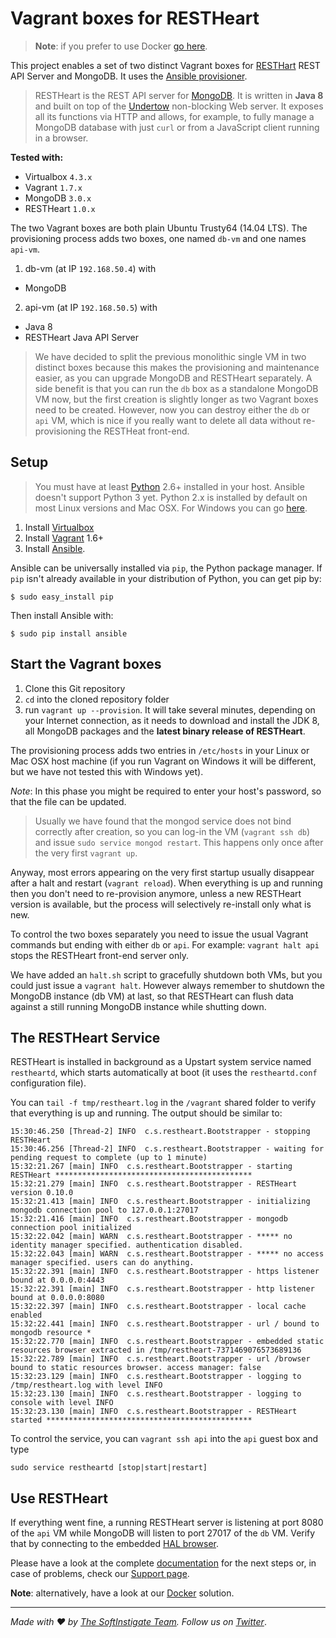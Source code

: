 # Vagrant boxes for RESTHeart #

> **Note**: if you prefer to use Docker [go here](https://github.com/SoftInstigate/restheart-docker).

This project enables a set of two distinct Vagrant boxes for [RESTHart](http://restheart.org) REST API Server and MongoDB. It uses the [Ansible provisioner](https://docs.vagrantup.com/v2/provisioning/ansible.html).

> RESTHeart is the REST API server for [MongoDB](https://www.mongodb.org). It is written in **Java 8** and built on top of the [Undertow](http://undertow.io) non-blocking Web server. It exposes all its functions via HTTP and allows, for example, to fully manage a MongoDB database with just `curl` or from a JavaScript client running in a browser. 

**Tested with:**

 * Virtualbox `4.3.x`
 * Vagrant `1.7.x`
 * MongoDB `3.0.x`
 * RESTHeart `1.0.x`

The two Vagrant boxes are both plain Ubuntu Trusty64 (14.04 LTS). The provisioning process adds two boxes, one named `db-vm` and one names `api-vm`.

1) db-vm (at IP `192.168.50.4`) with
 * MongoDB

2) api-vm (at IP `192.168.50.5`) with
 * Java 8
 * RESTHeart Java API Server

> We have decided to split the previous monolithic single VM in two distinct boxes because this makes the provisioning and maintenance easier, as you can upgrade MongoDB and RESTHeart separately. A side benefit is that you can run the `db` box as a standalone MongoDB VM now, but the first creation is slightly longer as two Vagrant boxes need to be created. However, now you can destroy either the `db` or `api` VM, which is nice if you really want to delete all data without re-provisioning the RESTHeat front-end.

## Setup ##

> You must have at least [Python](https://www.python.org/downloads/) 2.6+ installed in your host. Ansible doesn't support Python 3 yet. Python 2.x is installed by default on most Linux versions and Mac OSX. For Windows you can go [here](https://www.python.org/downloads/release/python-279/).

 1. Install [Virtualbox](https://www.virtualbox.org/wiki/Downloads)
 1. Install [Vagrant](https://www.vagrantup.com/downloads.html) 1.6+
 1. Install [Ansible](http://docs.ansible.com/intro_installation.html).

Ansible can be universally installed via `pip`, the Python package manager. If `pip` isn't already available in your distribution of Python, you can get pip by:

    $ sudo easy_install pip

Then install Ansible with:

    $ sudo pip install ansible

## Start the Vagrant boxes ##

 1. Clone this Git repository
 1. `cd` into the cloned repository folder
 1. run `vagrant up --provision`. It will take several minutes, depending on your Internet connection, as it needs to download and install the JDK 8, all MongoDB packages and the **latest binary release of RESTHeart**.

 The provisioning process adds two entries in `/etc/hosts` in your Linux or Mac OSX host machine (if you run Vagrant on Windows it will be different, but we have not tested this with Windows yet).

 *Note*: In this phase you might be required to enter your host's password, so that the file can be updated.

> Usually we have found that the mongod service does not bind correctly after creation, so you can log-in the VM (`vagrant ssh db`) and issue `sudo service mongod restart`. This happens only once after the very first `vagrant up`.

Anyway, most errors appearing on the very first startup usually disappear after a halt and restart (`vagrant reload`). When everything is up and running then you don't need to re-provision anymore, unless a new RESTHeart version is available, but the process will selectively re-install only what is new.

To control the two boxes separately you need to issue the usual Vagrant commands but ending with either `db` or `api`. For example: `vagrant halt api` stops the RESTHeart front-end server only.

We have added an `halt.sh` script to gracefully shutdown both VMs, but you could just issue a `vagrant halt`. However always remember to shutdown the MongoDB instance (db VM) at last, so that RESTHeart can flush data against a still running MongoDB instance while shutting down.

## The RESTHeart Service ##

RESTHeart is installed in background as a Upstart system service named `restheartd`, which starts automatically at boot (it uses the `restheartd.conf` configuration file).

You can `tail -f tmp/restheart.log` in the `/vagrant` shared folder to verify that everything is up and running. The output should be similar to:

    15:30:46.250 [Thread-2] INFO  c.s.restheart.Bootstrapper - stopping RESTHeart
    15:30:46.256 [Thread-2] INFO  c.s.restheart.Bootstrapper - waiting for pending request to complete (up to 1 minute)
    15:32:21.267 [main] INFO  c.s.restheart.Bootstrapper - starting RESTHeart ********************************************
    15:32:21.279 [main] INFO  c.s.restheart.Bootstrapper - RESTHeart version 0.10.0
    15:32:21.413 [main] INFO  c.s.restheart.Bootstrapper - initializing mongodb connection pool to 127.0.0.1:27017 
    15:32:21.416 [main] INFO  c.s.restheart.Bootstrapper - mongodb connection pool initialized
    15:32:22.042 [main] WARN  c.s.restheart.Bootstrapper - ***** no identity manager specified. authentication disabled.
    15:32:22.043 [main] WARN  c.s.restheart.Bootstrapper - ***** no access manager specified. users can do anything.
    15:32:22.391 [main] INFO  c.s.restheart.Bootstrapper - https listener bound at 0.0.0.0:4443
    15:32:22.391 [main] INFO  c.s.restheart.Bootstrapper - http listener bound at 0.0.0.0:8080
    15:32:22.397 [main] INFO  c.s.restheart.Bootstrapper - local cache enabled
    15:32:22.441 [main] INFO  c.s.restheart.Bootstrapper - url / bound to mongodb resource *
    15:32:22.770 [main] INFO  c.s.restheart.Bootstrapper - embedded static resources browser extracted in /tmp/restheart-7371469076573689136
    15:32:22.789 [main] INFO  c.s.restheart.Bootstrapper - url /browser bound to static resources browser. access manager: false
    15:32:23.129 [main] INFO  c.s.restheart.Bootstrapper - logging to /tmp/restheart.log with level INFO
    15:32:23.130 [main] INFO  c.s.restheart.Bootstrapper - logging to console with level INFO
    15:32:23.130 [main] INFO  c.s.restheart.Bootstrapper - RESTHeart started **********************************************

To control the service, you can `vagrant ssh api` into the `api` guest box and type

    sudo service restheartd [stop|start|restart]

## Use RESTHeart ##

If everything went fine, a running RESTHeart server is listening at port 8080 of the `api` VM while MongoDB will listen to port 27017 of the `db` VM. Verify that by connecting to the embedded [HAL browser](http://localhost:8080/browser). 

Please have a look at the complete [documentation](http://restheart.org/docs/overview.html) for the next steps or, in case of problems, check our [Support page](http://restheart.org/support.html).

**Note**: alternatively, have a look at our [Docker](https://github.com/SoftInstigate/restheart-docker) solution.

<hr></hr>

_Made with :heart: by [The SoftInstigate Team](http://www.softinstigate.com/). Follow us on [Twitter](https://twitter.com/softinstigate)_.
